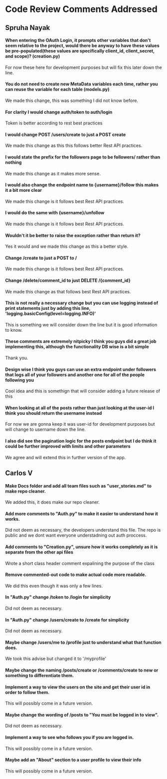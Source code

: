 # Code Review Comments Addressed

## Spruha Nayak

#### When entering the OAuth Login, it prompts other variables that don't seem relative to the project, would there be anyway to have these values be pre-populated(these values are specifically client_id, client_secret, and scope)? (creation.py)
For now these here for development purposes but will fix this later down the line.

#### You do not need to create new MetaData variables each time, rather you can reuse the variable for each table (models.py)
We made this change, this was something I did not know before.

#### For clarity I would change auth/token to auth/login
Token is better according to rest best practices

#### I would change POST /users/create to just a POST create
We made this change as this this follows better Rest API practices.

#### I would state the prefix for the followers page to be followers/ rather than nothing
We made this change as it makes more sense.

#### I would also change the endpoint name to {username}/follow this makes it a bit more clear
We made this change is it follows best Rest API practices.

#### I would do the same with {username}/unfollow
We made this change is it follows best Rest API practices.

#### Wouldn't it be better to raise the exception rather than return it?
Yes it would and we made this change as this a better style.

#### Change /create to just a POST to /
We made this change is it follows best Rest API practices.

#### Change /delete/comment_id to just DELETE /{comment_id}
We made this change as that follows best Rest API practices.

#### This is not really a necessary change but you can use logging instead of print statements just by adding this line, 'logging.basicConfig(level=logging.INFO)'
This is something we will consider down the line but it is good information to know.

#### These comments are extremely nitpicky I think you guys did a great job implementing this, although the functionality DB wise is a bit simple
Thank you.

#### Design wise I think you guys can use an extra endpoint under followers that logs all of your followers and another one for all of the people following you
Cool idea and this is somethign that will consider adding a future release of this 

#### When looking at all of the posts rather than just looking at the user-id I think you should return the username instead
For now we are gonna keep it was user-id for development purposes but will change to username down the line.

#### I also did see the pagination logic for the posts endpoint but I do think it could be further improved with limits and other parameters
We agree and will extend this in further version of the app.


## Carlos V
#### Make Docs folder and add all team files such as "user_stories.md" to make repo cleaner.
We added this, it does make our repo cleaner.

#### Add more comments to "Auth.py" to make it easier to understand how it works.
Did not deem as necessary, the developers understand this file. The repo is public and we dont want everyone understadning out auth proccess.

#### Add comments to "Creation.py", unsure how it works completely as it is separate from the other api files
Wrote a short class header comment expalining the purpose of the class

#### Remove commented-out code to make actual code more readable.
We did this even though it was only a few lines.

#### In "Auth.py" change /token to /login for simplicity
Did not deem as necessary.

#### In "Auth.py" change /users/create to /create for simplicity
Did not deem as necessary.

#### Maybe change /users/me to /profile just to understand what that function does.
We took this advise but changed it to '/myprofile'

#### Maybe change the naming /posts/create or /comments/create to new or something to differentiate them.

#### Implement a way to view the users on the site and get their user id in order to follow them.
This will possibly come in a future version.

#### Maybe change the wording of /posts to "You must be logged in to view".
Did not deem as necessary.

#### Implement a way to see who follows you if you are logged in.
This will possibly come in a future version.

#### Maybe add an "About" section to a user profile to view their info
This will possibly come in a future version.
